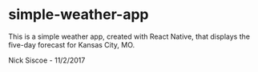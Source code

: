# simple-weather-app
This is a simple weather app, created with React Native, that displays the five-day forecast for Kansas City, MO.

Nick Siscoe - 11/2/2017
